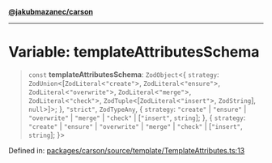 [**@jakubmazanec/carson**](../README.md)

---

# Variable: templateAttributesSchema

> `const` **templateAttributesSchema**: `ZodObject`\<\{ `strategy`:
> `ZodUnion`\<\[`ZodLiteral`\<`"create"`\>, `ZodLiteral`\<`"ensure"`\>,
> `ZodLiteral`\<`"overwrite"`\>, `ZodLiteral`\<`"merge"`\>, `ZodLiteral`\<`"check"`\>,
> `ZodTuple`\<\[`ZodLiteral`\<`"insert"`\>, `ZodString`\], `null`\>\]\>; \}, `"strict"`,
> `ZodTypeAny`, \{ `strategy`: `"create"` \| `"ensure"` \| `"overwrite"` \| `"merge"` \| `"check"`
> \| \[`"insert"`, `string`\]; \}, \{ `strategy`: `"create"` \| `"ensure"` \| `"overwrite"` \|
> `"merge"` \| `"check"` \| \[`"insert"`, `string`\]; \}\>

Defined in:
[packages/carson/source/template/TemplateAttributes.ts:13](https://github.com/jakubmazanec/tools/blob/5907d31a071e860d7db8b8a00f698d18fe23e18a/packages/carson/source/template/TemplateAttributes.ts#L13)
